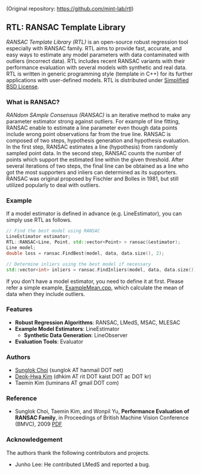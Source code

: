 (Original repository: https://github.com/mint-lab/rtl)

## RTL: RANSAC Template Library
_RANSAC Template Library (RTL)_ is an open-source robust regression tool especially with RANSAC family.
RTL aims to provide fast, accurate, and easy ways to estimate any model parameters with data contaminated with outliers (incorrect data).
RTL includes recent RANSAC variants with their performance evaluation with several models with synthetic and real data.
RTL is written in generic programming style (template in C++) for its further applications with user-defined models.
RTL is distributed under [Simplified BSD License](http://opensource.org/licenses/BSD-2-Clause).

### What is RANSAC?
_RANdom SAmple Consensus (RANSAC)_ is an iterative method to make any parameter estimator strong against outliers.
For example of line fitting, RANSAC enable to estimate a line parameter even though data points include wrong point observations far from the true line.
RANSAC is composed of two steps, hypothesis generation and hypothesis evaluation.
In the first step, RANSAC estimates a line (hypothesis) from randomly sampled point data.
In the second step, RANSAC counts the number of points which support the estimated line within the given threshold.
After several iterations of two steps, the final line can be obtained as a line who got the most supporters and inliers can determined as its supporters.
RANSAC was original proposed by Fischler and Bolles in 1981, but still utilized popularly to deal with outliers.

### Example
If a model estimator is defined in advance (e.g. LineEstimator), you can simply use RTL as follows.
```cpp
// Find the best model using RANSAC
LineEstimator estimator;
RTL::RANSAC<Line, Point, std::vector<Point> > ransac(&estimator);
Line model;
double loss = ransac.FindBest(model, data, data.size(), 2);

// Determine inliers using the best model if necessary
std::vector<int> inliers = ransac.FindInliers(model, data, data.size());
```

If you don't have a model estimator, you need to define it at first.
Please refer a simple example, [ExampleMean.cpp](https://github.com/sunglok/rtl/blob/master/examples/ExampleMean.cpp), which calculate the mean of data when they include outliers.

### Features
* __Robust Regression Algorithms__: RANSAC, LMedS, MSAC, MLESAC
* __Example Model Estimators__: LineEstimator
  * __Synthetic Data Generation__: LineObserver
* __Evaluation Tools__: Evaluator

### Authors
* [Sunglok Choi](http://sites.google.com/site/sunglok/) (sunglok AT hanmail DOT net)
* [Deok-Hwa Kim](http://rit.kaist.ac.kr/home/dhkim) (dhkim AT rit DOT kaist DOT ac DOT kr)
* Taemin Kim (luminans AT gmail DOT com)

### Reference
* Sunglok Choi, Taemin Kim, and Wonpil Yu, __Performance Evaluation of RANSAC Family__, in Proceedings of British Machine Vision Conference (BMVC), 2009 [PDF](https://sites.google.com/site/sunglok/files/Choi09_bmvc.pdf?attredirects=0)

### Acknowledgement
The authors thank the following contributors and projects.

* Junho Lee: He contributed LMedS and reported a bug.
